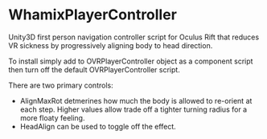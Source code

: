 # WhamixPlayerController
Unity3D first person navigation controller script for Oculus Rift that reduces VR sickness by progressively aligning body to head direction.

To install simply add to OVRPlayerController object as a component script then turn off the default OVRPlayerController script.

There are two primary controls:
  - AlignMaxRot detmerines how much the body is allowed to re-orient at each step. Higher values allow trade off a tighter turning radius for a more floaty feeling.
  - HeadAlign can be used to toggle off the effect.

